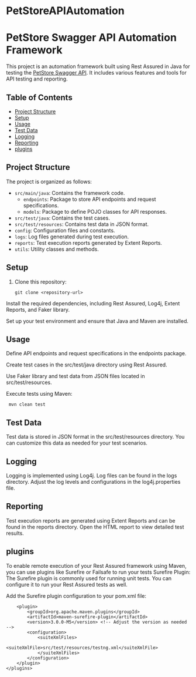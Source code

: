 # PetStoreAPIAutomation
# PetStore Swagger API Automation Framework

This project is an automation framework built using Rest Assured in Java for testing the [PetStore Swagger API](https://petstore.swagger.io/). It includes various features and tools for API testing and reporting.

## Table of Contents
- [Project Structure](#project-structure)
- [Setup](#setup)
- [Usage](#usage)
- [Test Data](#test-data)
- [Logging](#logging)
- [Reporting](#reporting)
- [plugins](#remoteexecution)

## Project Structure
The project is organized as follows:

- `src/main/java`: Contains the framework code.
  - `endpoints`: Package to store API endpoints and request specifications.
  - `models`: Package to define POJO classes for API responses.
- `src/test/java`: Contains the test cases.
- `src/test/resources`: Contains test data in JSON format.
- `config`: Configuration files and constants.
- `logs`: Log files generated during test execution.
- `reports`: Test execution reports generated by Extent Reports.
- `utils`: Utility classes and methods.

## Setup
1. Clone this repository:

   ```shell
   git clone <repository-url>

Install the required dependencies, including Rest Assured, Log4j, Extent Reports, and Faker library.

Set up your test environment and ensure that Java and Maven are installed.

## Usage
Define API endpoints and request specifications in the endpoints package.

Create test cases in the src/test/java directory using Rest Assured.

Use Faker library and test data from JSON files located in src/test/resources.

Execute tests using Maven:

 ```shell
  mvn clean test
```
## Test Data
Test data is stored in JSON format in the src/test/resources directory. You can customize this data as needed for your test scenarios.

## Logging
Logging is implemented using Log4j. Log files can be found in the logs directory. Adjust the log levels and configurations in the log4j.properties file.

## Reporting
Test execution reports are generated using Extent Reports and can be found in the reports directory. Open the HTML report to view detailed test results.

## plugins
To enable remote execution of your Rest Assured framework using Maven, you can use plugins like Surefire or Failsafe to run your tests
Surefire Plugin: The Surefire plugin is commonly used for running unit tests. You can configure it to run your Rest Assured tests as well.

Add the Surefire plugin configuration to your pom.xml file:

<build>
    <plugins>
        <!-- ... Other plugins ... -->
        
        <plugin>
            <groupId>org.apache.maven.plugins</groupId>
            <artifactId>maven-surefire-plugin</artifactId>
            <version>3.0.0-M5</version> <!-- Adjust the version as needed -->
            <configuration>
                <suiteXmlFiles>
                    <suiteXmlFile>src/test/resources/testng.xml</suiteXmlFile>
                </suiteXmlFiles>
            </configuration>
        </plugin>
    </plugins>
</build>



